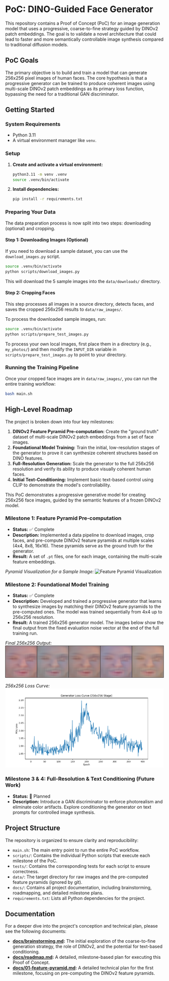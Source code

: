 # PoC: DINO-Guided Face Generator

This repository contains a Proof of Concept (PoC) for an image generation model that uses a progressive, coarse-to-fine strategy guided by DINOv2 patch embeddings. The goal is to validate a novel architecture that could lead to faster and more semantically controllable image synthesis compared to traditional diffusion models.

## PoC Goals

The primary objective is to build and train a model that can generate 256x256 pixel images of human faces. The core hypothesis is that a progressive generator can be trained to produce coherent images using multi-scale DINOv2 patch embeddings as its primary loss function, bypassing the need for a traditional GAN discriminator.

## Getting Started

### System Requirements
- Python 3.11
- A virtual environment manager like `venv`.

### Setup
1. **Create and activate a virtual environment:**
   ```bash
   python3.11 -m venv .venv
   source .venv/bin/activate
   ```
2. **Install dependencies:**
   ```bash
   pip install -r requirements.txt
   ```

### Preparing Your Data
The data preparation process is now split into two steps: downloading (optional) and cropping.

#### Step 1: Downloading Images (Optional)
If you need to download a sample dataset, you can use the `download_images.py` script.
   ```bash
   source .venv/bin/activate
   python scripts/download_images.py
   ```
This will download the 5 sample images into the `data/downloads/` directory.

#### Step 2: Cropping Faces
This step processes all images in a source directory, detects faces, and saves the cropped 256x256 results to `data/raw_images/`.

To process the downloaded sample images, run:
   ```bash
   source .venv/bin/activate
   python scripts/prepare_test_images.py
   ```
To process your own local images, first place them in a directory (e.g., `my_photos/`) and then modify the `INPUT_DIR` variable in `scripts/prepare_test_images.py` to point to your directory.

### Running the Training Pipeline
Once your cropped face images are in `data/raw_images/`, you can run the entire training workflow:
   ```bash
   bash main.sh
   ```

## High-Level Roadmap

The project is broken down into four key milestones:

1.  **DINOv2 Feature Pyramid Pre-computation:** Create the "ground truth" dataset of multi-scale DINOv2 patch embeddings from a set of face images.
2.  **Foundational Model Training:** Train the initial, low-resolution stages of the generator to prove it can synthesize coherent structures based on DINO features.
3.  **Full-Resolution Generation:** Scale the generator to the full 256x256 resolution and verify its ability to produce visually coherent human faces.
4.  **Initial Text-Conditioning:** Implement basic text-based control using CLIP to demonstrate the model's controllability.

This PoC demonstrates a progressive generative model for creating 256x256 face images, guided by the semantic features of a frozen DINOv2 model.

### Milestone 1: Feature Pyramid Pre-computation
- **Status:** ✅ Complete
- **Description:** Implemented a data pipeline to download images, crop faces, and pre-compute DINOv2 feature pyramids at multiple scales (4x4, 8x8, 16x16). These pyramids serve as the ground truth for the generator.
- **Result:** A set of `.pt` files, one for each image, containing the multi-scale feature embeddings.

*Pyramid Visualization for a Sample Image:*
![Feature Pyramid Visualization](examples/visualizations/cropped_download_01.png)

### Milestone 2: Foundational Model Training
- **Status:** ✅ Complete
- **Description:** Developed and trained a progressive generator that learns to synthesize images by matching their DINOv2 feature pyramids to the pre-computed ones. The model was trained sequentially from 4x4 up to 256x256 resolution.
- **Result:** A trained 256x256 generator model. The images below show the final output from the fixed evaluation noise vector at the end of the full training run.

*Final 256x256 Output:*
![Final 256x256 Output](examples/visualizations/final_256x256.png)

*256x256 Loss Curve:*
![256x256 Loss Curve](examples/visualizations/loss_curve_256x256.png)

### Milestone 3 & 4: Full-Resolution & Text Conditioning (Future Work)
- **Status:** 📝 Planned
- **Description:** Introduce a GAN discriminator to enforce photorealism and eliminate color artifacts. Explore conditioning the generator on text prompts for controlled image synthesis.


## Project Structure

The repository is organized to ensure clarity and reproducibility:

-   `main.sh`: The main entry point to run the entire PoC workflow.
-   `scripts/`: Contains the individual Python scripts that execute each milestone of the PoC.
-   `tests/`: Contains the corresponding tests for each script to ensure correctness.
-   `data/`: The target directory for raw images and the pre-computed feature pyramids (ignored by git).
-   `docs/`: Contains all project documentation, including brainstorming, roadmapping, and detailed milestone plans.
-   `requirements.txt`: Lists all Python dependencies for the project.

## Documentation

For a deeper dive into the project's conception and technical plan, please see the following documents:

*   **[docs/brainstorming.md](docs/brainstorming.md):** The initial exploration of the coarse-to-fine generation strategy, the role of DINOv2, and the potential for text-based conditioning.
*   **[docs/roadmap.md](docs/roadmap.md):** A detailed, milestone-based plan for executing this Proof of Concept.
*   **[docs/01-feature-pyramid.md](docs/01-feature-pyramid.md):** A detailed technical plan for the first milestone, focusing on pre-computing the DINOv2 feature pyramids.
